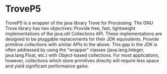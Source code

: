 TroveP5
=======

TroveP5 is a wrapper of the java library Trove for Processing.
The GNU Trove library has two objectives: Provide free, fast, lightweight implementations of the java.util Collections API. These implementations are designed to be pluggable replacements for their JDK equivalents. Provide primitive collections with similar APIs to the above. This gap in the JDK is often addressed by using the "wrapper" classes (java.lang.Integer, java.lang.Float, etc.) with Object-based collections. For most applications, however, collections which store primitives directly will require less space and yield significant performance gains.
